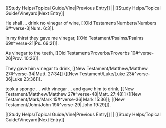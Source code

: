 [[Study Helps/Topical Guide/Vine|Previous Entry]]  ||  [[Study Helps/Topical Guide/Vineyard|Next Entry]]

 He shall ... drink no vinegar of wine, [[Old Testament/Numbers/Numbers 6#^verse-3|Num. 6:3]].

 in my thirst they gave me vinegar, [[Old Testament/Psalms/Psalms 69#^verse-21|Ps. 69:21]].

 As vinegar to the teeth, [[Old Testament/Proverbs/Proverbs 10#^verse-26|Prov. 10:26]].

 They gave him vinegar to drink, [[New Testament/Matthew/Matthew 27#^verse-34|Matt. 27:34]] ([[New Testament/Luke/Luke 23#^verse-36|Luke 23:36]]).

 took a sponge ... with vinegar ... and gave him to drink, [[New Testament/Matthew/Matthew 27#^verse-48|Matt. 27:48]] ([[New Testament/Mark/Mark 15#^verse-36|Mark 15:36]]; [[New Testament/John/John 19#^verse-29|John 19:29]]).

[[Study Helps/Topical Guide/Vine|Previous Entry]]  ||  [[Study Helps/Topical Guide/Vineyard|Next Entry]]